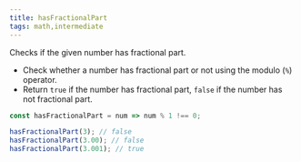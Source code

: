 ```yaml
---
title: hasFractionalPart
tags: math,intermediate
---
```


Checks if the given number has fractional part.

- Check whether a number has fractional part or not using the modulo (`%`) operator.
- Return `true` if the number has fractional part, `false` if the number has not fractional part.

```js
const hasFractionalPart = num => num % 1 !== 0;
```

```js
hasFractionalPart(3); // false
hasFractionalPart(3.00); // false
hasFractionalPart(3.001); // true
```

